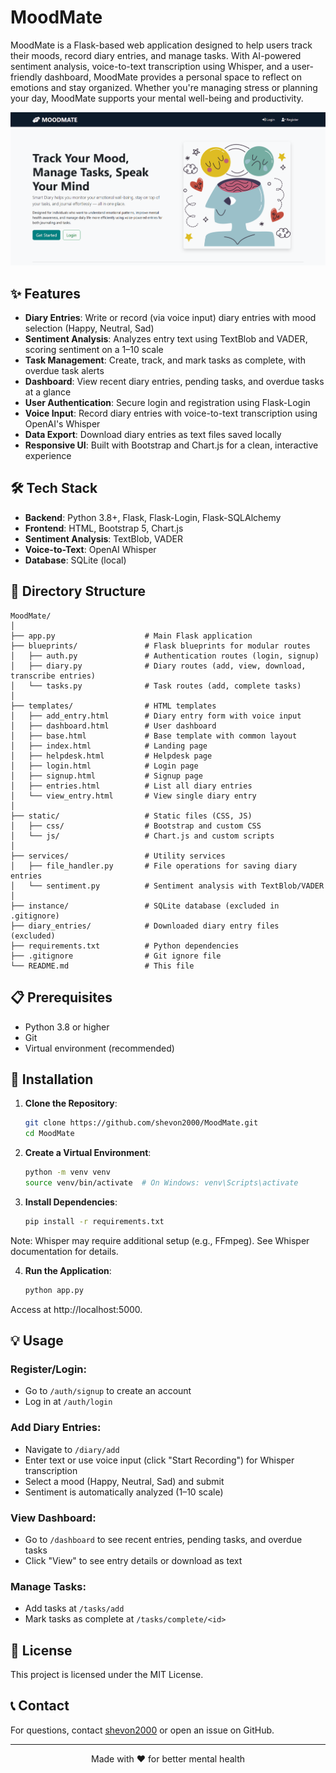 # MoodMate

MoodMate is a Flask-based web application designed to help users track their moods, record diary entries, and manage tasks. With AI-powered sentiment analysis, voice-to-text transcription using Whisper, and a user-friendly dashboard, MoodMate provides a personal space to reflect on emotions and stay organized. Whether you're managing stress or planning your day, MoodMate supports your mental well-being and productivity.

![MoodMate Dashboard](https://github.com/shevon2000/MoodMate/raw/main/static/dashboard-preview.png)

## ✨ Features

- **Diary Entries**: Write or record (via voice input) diary entries with mood selection (Happy, Neutral, Sad)
- **Sentiment Analysis**: Analyzes entry text using TextBlob and VADER, scoring sentiment on a 1–10 scale
- **Task Management**: Create, track, and mark tasks as complete, with overdue task alerts
- **Dashboard**: View recent diary entries, pending tasks, and overdue tasks at a glance
- **User Authentication**: Secure login and registration using Flask-Login
- **Voice Input**: Record diary entries with voice-to-text transcription using OpenAI's Whisper
- **Data Export**: Download diary entries as text files saved locally
- **Responsive UI**: Built with Bootstrap and Chart.js for a clean, interactive experience

## 🛠️ Tech Stack

- **Backend**: Python 3.8+, Flask, Flask-Login, Flask-SQLAlchemy
- **Frontend**: HTML, Bootstrap 5, Chart.js
- **Sentiment Analysis**: TextBlob, VADER
- **Voice-to-Text**: OpenAI Whisper
- **Database**: SQLite (local)

## 📁 Directory Structure

```
MoodMate/
│
├── app.py                    # Main Flask application
├── blueprints/               # Flask blueprints for modular routes
│   ├── auth.py               # Authentication routes (login, signup)
│   ├── diary.py              # Diary routes (add, view, download, transcribe entries)
│   └── tasks.py              # Task routes (add, complete tasks)
│
├── templates/                # HTML templates
│   ├── add_entry.html        # Diary entry form with voice input
│   ├── dashboard.html        # User dashboard
│   ├── base.html             # Base template with common layout
│   ├── index.html            # Landing page
│   ├── helpdesk.html         # Helpdesk page
│   ├── login.html            # Login page
│   ├── signup.html           # Signup page
│   ├── entries.html          # List all diary entries
│   └── view_entry.html       # View single diary entry
│
├── static/                   # Static files (CSS, JS)
│   ├── css/                  # Bootstrap and custom CSS
│   └── js/                   # Chart.js and custom scripts
│
├── services/                 # Utility services
│   ├── file_handler.py       # File operations for saving diary entries
│   └── sentiment.py          # Sentiment analysis with TextBlob/VADER
│
├── instance/                 # SQLite database (excluded in .gitignore)
├── diary_entries/            # Downloaded diary entry files (excluded)
├── requirements.txt          # Python dependencies
├── .gitignore                # Git ignore file
└── README.md                 # This file
```

## 📋 Prerequisites

- Python 3.8 or higher
- Git
- Virtual environment (recommended)

## 🚀 Installation

1. **Clone the Repository**:
   ```bash
   git clone https://github.com/shevon2000/MoodMate.git
   cd MoodMate

2. **Create a Virtual Environment**:
   ```bash
   python -m venv venv
   source venv/bin/activate  # On Windows: venv\Scripts\activate

3. **Install Dependencies**:
   ```bash
   pip install -r requirements.txt
  Note: Whisper may require additional setup (e.g., FFmpeg). See Whisper documentation for details.

4. **Run the Application**:
   ```bash
   python app.py
  Access at http://localhost:5000.

## 💡 Usage

### Register/Login:
* Go to `/auth/signup` to create an account
* Log in at `/auth/login`

### Add Diary Entries:
* Navigate to `/diary/add`
* Enter text or use voice input (click "Start Recording") for Whisper transcription
* Select a mood (Happy, Neutral, Sad) and submit
* Sentiment is automatically analyzed (1–10 scale)

### View Dashboard:
* Go to `/dashboard` to see recent entries, pending tasks, and overdue tasks
* Click "View" to see entry details or download as text

### Manage Tasks:
* Add tasks at `/tasks/add`
* Mark tasks as complete at `/tasks/complete/<id>`

## 📄 License

This project is licensed under the MIT License.

## 📞 Contact

For questions, contact [shevon2000](https://github.com/shevon2000) or open an issue on GitHub.

---

<p align="center">Made with ❤️ for better mental health</p>
